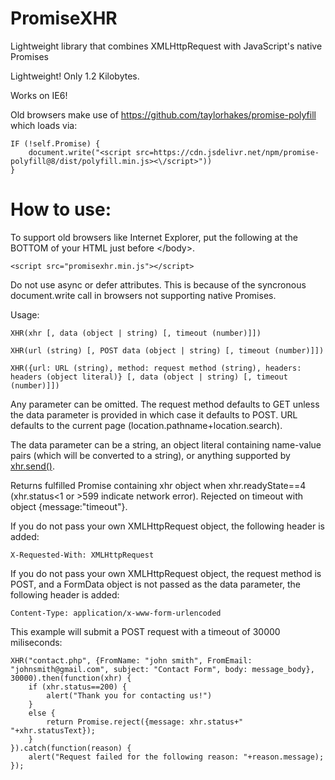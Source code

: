 # PromiseXHR
Lightweight library that combines XMLHttpRequest with JavaScript's native Promises

Lightweight! Only 1.2 Kilobytes.

Works on IE6!

Old browsers make use of https://github.com/taylorhakes/promise-polyfill which loads via:

    IF (!self.Promise) {
        document.write("<script src=https://cdn.jsdelivr.net/npm/promise-polyfill@8/dist/polyfill.min.js><\/script>"))
    }

<h1>How to use:</h1>

To support old browsers like Internet Explorer, put the following at the BOTTOM of your HTML just before &lt;/body&gt;.

    <script src="promisexhr.min.js"></script>

Do not use async or defer attributes. This is because of the syncronous document.write call in browsers not supporting native Promises.

Usage:

    XHR(xhr [, data (object | string) [, timeout (number)]])

    XHR(url (string) [, POST data (object | string) [, timeout (number)]])

    XHR({url: URL (string), method: request method (string), headers: headers (object literal)} [, data (object | string) [, timeout (number)]])

Any parameter can be omitted. The request method defaults to GET unless the data parameter is provided in which case it defaults to POST. URL defaults to the current page (location.pathname+location.search).

The data parameter can be a string, an object literal containing name-value pairs (which will be converted to a string), or anything supported by <a href="https://developer.mozilla.org/en-US/docs/Web/API/XMLHttpRequest/send">xhr.send()</a>.

Returns fulfilled Promise containing xhr object when xhr.readyState==4 (xhr.status<1 or >599 indicate network error). Rejected on timeout with object {message:"timeout"}.

If you do not pass your own XMLHttpRequest object, the following header is added:

    X-Requested-With: XMLHttpRequest
    
If you do not pass your own XMLHttpRequest object, the request method is POST, and a FormData object is not passed as the data parameter, the following header is added:

    Content-Type: application/x-www-form-urlencoded

This example will submit a POST request with a timeout of 30000 miliseconds:

    XHR("contact.php", {FromName: "john smith", FromEmail: "johnsmith@gmail.com", subject: "Contact Form", body: message_body}, 30000).then(function(xhr) {
        if (xhr.status==200) {
            alert("Thank you for contacting us!")
        }
        else {
            return Promise.reject({message: xhr.status+" "+xhr.statusText});
        }
    }).catch(function(reason) {
        alert("Request failed for the following reason: "+reason.message);
    });

